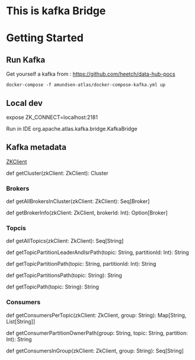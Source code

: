 # This is kafka Bridge

# Getting Started

## Run Kafka

Get yourself a kafka from : https://github.com/heetch/data-hub-pocs

```
docker-compose -f amundsen-atlas/docker-compose-kafka.yml up
```

## Local dev

expose ZK_CONNECT=localhost:2181

Run in IDE org.apache.atlas.kafka.bridge.KafkaBridge

## Kafka metadata

[ZKClient ](https://www.javadoc.io/doc/org.apache.kafka/kafka_2.10/0.8.0/index.html#kafka.utils.ZkUtils$)

def getCluster(zkClient: ZkClient): Cluster

### Brokers

def getAllBrokersInCluster(zkClient: ZkClient): Seq[Broker]

def getBrokerInfo(zkClient: ZkClient, brokerId: Int): Option[Broker]


### Topcis

def getAllTopics(zkClient: ZkClient): Seq[String]

def getTopicPartitionLeaderAndIsrPath(topic: String, partitionId: Int): String

def getTopicPartitionPath(topic: String, partitionId: Int): String

def getTopicPartitionsPath(topic: String): String

def getTopicPath(topic: String): String

### Consumers

def getConsumersPerTopic(zkClient: ZkClient, group: String): Map[String, List[String]]

def getConsumerPartitionOwnerPath(group: String, topic: String, partition: Int): String

def getConsumersInGroup(zkClient: ZkClient, group: String): Seq[String]